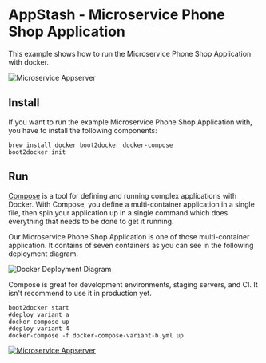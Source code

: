# AppStash - Microservice Phone Shop Application

This example shows how to run the Microservice Phone Shop Application with docker.

![Microservice Appserver](https://raw.githubusercontent.com/zutherb/AppStash/master/external/images/microservice-appserver.png)

## Install

If you want to run the example Microservice Phone Shop Application with, you have to install the following components:

```
brew install docker boot2docker docker-compose
boot2docker init
```

## Run

[Compose](https://github.com/docker/compose) is a tool for defining and running complex applications with Docker. With
Compose, you define a multi-container application in a single file, then spin your application up in a single command
which does everything that needs to be done to get it running.

Our Microservice Phone Shop Application is one of those multi-container application. It contains of seven containers as
you can see in the following deployment diagram.

![Docker Deployment Diagram](https://raw.githubusercontent.com/zutherb/AppStash/master/external/images/deployment_diagramm_online_shop_docker.png)

Compose is great for development environments, staging servers, and CI. It isn't recommend to use it in production yet.

```
boot2docker start
#deploy variant a
docker-compose up
#deploy variant 4
docker-compose -f docker-compose-variant-b.yml up
```

[![Microservice Appserver](https://raw.githubusercontent.com/zutherb/AppStash/master/external/images/microservice-appserver-youtube.png)](https://www.youtube.com/watch?v=EhPyYsZtn8o)